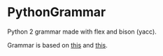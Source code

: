 # PythonGrammar
Python 2 grammar made with flex and bison (yacc).

Grammar is based on [this](https://docs.python.org/release/2.5.2/ref/grammar.txt) and [this](https://docs.python.org/2/reference/).
